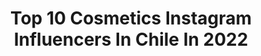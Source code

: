 ---
title: Top 10 Cosmetics Instagram Influencers In Chile In 2022
description: >-
  Find top cosmetics Instagram influencers in Chile in 2022. Most popular hashtags: #chile #girl #love.
platform: Instagram
hits: 43
text_top: Discover the most popular Instagram accounts on inBeat.
text_bottom: Our search engine has 43 Instagram influencers like this in Chile for you to collaborate.
profiles:
  - username: "triniespinal"
    fullname: >-
      Trinidad Espinal⚡️
    bio: >-
      Santiago, Chile🌎 Water ski💦 @tiendamalivu @raindoor_chile @la_chascona_cosmetics @presets_boho ♡
    location: "Chile"
    followers: 2524
    engagement: 2422
    commentsToLikes: 0.207120
    id: ckap5u1o3d5wn0i78ju3jys3l
    verified: false
    hashtags: ""
  - username: "franjaviera._"
    fullname: >-
      Fran Javiera✨
    bio: >-
      🦋🦋🦋 @la_chascona_cosmetics @club_residencia @calzados.aline @gloss_centro_de_estetica 👩🏼‍⚕️🗣 UdeC
    location: "Chile"
    followers: 15306
    engagement: 524
    commentsToLikes: 0.018386
    id: ck5zucl2m23oc0i14d5qqvona
    verified: false
    hashtags: "#challegeaccepted"
  - username: "morenauno"
    fullname: >-
      MORENAUNO 🧜🏽‍♀️
    bio: >-
      Makeup service Clases de automaquillaje Online/ Presencial unomorena@gmail.com 💌
    location: "Chile"
    followers: 27363
    engagement: 1341
    commentsToLikes: 0.028477
    id: ck138jzncglk00i19l1dknk4s
    verified: false
    hashtags: "#maquillaje, #makeuplooks, #makeuplook, #makeup"
  - username: "justvannia"
    fullname: >-
      Tía Mimi 🐰
    bio: >-
      🔸Content creator 🔸Embajadora @tmgesports.gg @naturecosmetics.cl 🔸25% dcto en @gunnar.cl código justvannia 🔸Contacto: vannia.bn@gmail.com @redragoncl⬇️
    location: "Chile"
    followers: 11488
    engagement: 1757
    commentsToLikes: 0.110894
    id: ckaovu3jy66ao0i7856sj7zyp
    verified: false
    hashtags: "#girls, #pink, #mood, #gaming"
  - username: "abrilfguerra"
    fullname: >-
      𝓐𝓫𝓻𝓲𝓵 𝓕𝓮𝓻𝓷𝓪𝓷𝓭𝓪• Moda&Belleza
    bio: >-
      💞Fashion Blogger ✨YouTuber 🛍CEO: @piamiastore 🇻🇪 | 🇨🇱📍
    location: "Chile"
    followers: 18351
    engagement: 760
    commentsToLikes: 0.032756
    id: ck9hcah68ki9m0j78h9seqj2t
    verified: false
    hashtags: "#ruivabrasil, #redhaircolor, #fashionstyle, #outfits"
  - username: "krissandovalk"
    fullname: >-
      🌸🌸K R I S H N A 🌸🌸
    bio: >-
      Temuco-Santiago 📍 ▪️MissChile 👑 ▪️Modelo ~ Promotora ~ Embajadora @cases.couples @spa.vitabella @morenna.cl @araucaniacervecera @almalavanda_chile
    location: "Chile"
    followers: 6903
    engagement: 591
    commentsToLikes: 0.106348
    id: ck9wd43msdzd80j78he8wca46
    verified: false
    hashtags: "#naturaleza, #style, #love, #surdechile"
  - username: "nati.viajes"
    fullname: >-
      ❂ Natural Life 🦅 ❂
    bio: >-
      ↟ Travel ↟ Adventure ↟ Tips ↟ UI Designer ↟ Lifestyle Creator ↟ ➳ ᚱᚢᚨ
    location: "Chile"
    followers: 10108
    engagement: 764
    commentsToLikes: 0.032118
    id: ck14l19f8sd1j0i190lb7mnxr
    verified: false
    hashtags: "#quarantine, #thebodyshop, #tbt, #parquesnacionales"
  - username: "polinka_crazy_traveller"
    fullname: >-
      TRAVEL EXPERT
    bio: >-
      Полина Величко 🌴Отправила 3000туристов в их идеальные путешествия 🗺 68стран 🌎 Все о путешествиях-когда,куда,зачем,где поесть? Заказ тура ✈️ -в директ
    location: "Chile"
    followers: 46578
    engagement: 170
    commentsToLikes: 0.098613
    id: ck8t5thctb6uv0j78j0niyds9
    verified: false
    hashtags: "#beautyofukraine, #bloggerlifestyle, #beautyofnature, #myworld"
  - username: "pabloespinov"
    fullname: >-
      PΔBLO ΣSPINO
    bio: >-
      >SPONSOR || @dont_cry_productos >COTIZACIONES || 11:00 - 19:00 L-V
    location: "Chile"
    followers: 8041
    engagement: 340
    commentsToLikes: 0.057894
    id: ck5q8vf5i84pv0i11bm0zoutk
    verified: false
    hashtags: "#neotraditionaltattoo, #neotraditional, #illustration, #procreateillustration"
  - username: "macag4rcia"
    fullname: >-
      Pipi
    bio: >-
      lucky u 🧸
    location: "Chile"
    followers: 17762
    engagement: 2294
    commentsToLikes: 0.076756
    id: ckap7uqn5lnep0i78xh5ukysh
    verified: false
    hashtags: "#completo"
---